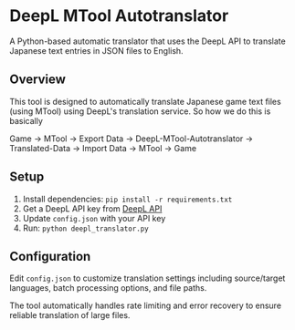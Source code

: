# DeepL MTool Autotranslator

A Python-based automatic translator that uses the DeepL API to translate Japanese text entries in JSON files to English.

## Overview

This tool is designed to automatically translate Japanese game text files (using MTool) using DeepL's translation service. So how we do this is basically 

Game -> MTool -> Export Data -> DeepL-MTool-Autotranslator -> Translated-Data -> Import Data -> MTool -> Game

## Setup

1. Install dependencies: `pip install -r requirements.txt`
2. Get a DeepL API key from [DeepL API](https://www.deepl.com/pro-api)
3. Update `config.json` with your API key
4. Run: `python deepl_translator.py`

## Configuration

Edit `config.json` to customize translation settings including source/target languages, batch processing options, and file paths.

The tool automatically handles rate limiting and error recovery to ensure reliable translation of large files. 